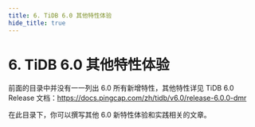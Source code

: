 ```yaml
---
title: 6. TiDB 6.0 其他特性体验
hide_title: true
---
```


# 6. TiDB 6.0 其他特性体验

前面的目录中并没有一一列出 6.0 所有新增特性，其他特性详见 TiDB 6.0 Release 文档：https://docs.pingcap.com/zh/tidb/v6.0/release-6.0.0-dmr

在此目录下，你可以撰写其他 6.0 新特性体验和实践相关的文章。